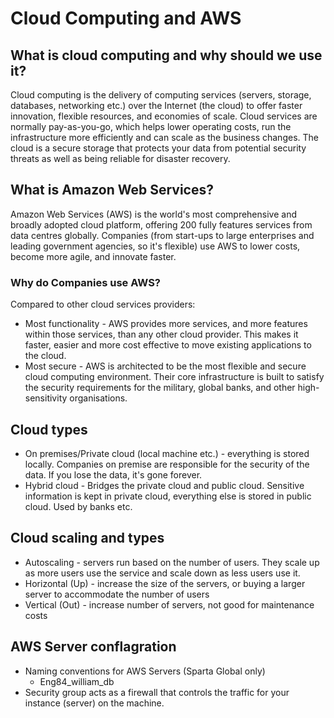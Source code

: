 # Cloud Computing and AWS
## What is cloud computing and why should we use it?
Cloud computing is the delivery of computing services (servers, storage, databases, networking etc.) over the Internet (the cloud) to offer faster innovation, flexible resources, and economies of scale. Cloud services are normally pay-as-you-go, which helps lower operating costs, run the infrastructure more efficiently and can scale as the business changes. The cloud is a secure storage that protects your data from potential security threats as well as being reliable for disaster recovery.

## What is Amazon Web Services?
Amazon Web Services (AWS) is the world's most comprehensive and broadly adopted cloud platform, offering 200 fully features services from data centres globally. Companies (from start-ups to large enterprises and leading government agencies, so it's flexible) use AWS to lower costs, become more agile, and innovate faster.

### Why do Companies use AWS?
Compared to other cloud services providers:
* Most functionality - AWS provides more services, and more features within those services, than any other cloud provider. This makes it faster, easier and more cost effective to move existing applications to the cloud.
* Most secure - AWS is architected to be the most flexible and secure cloud computing environment. Their core infrastructure is built to satisfy the security requirements for the military, global banks, and other high-sensitivity organisations.

## Cloud types
* On premises/Private cloud (local machine etc.) - everything is stored locally. Companies on premise are responsible for the security of the data. If you lose the data, it's gone forever.
* Hybrid cloud - Bridges the private cloud and public cloud. Sensitive information is kept in private cloud, everything else is stored in public cloud. Used by banks etc.

## Cloud scaling and types
* Autoscaling - servers run based on the number of users. They scale up as more users use the service and scale down as less users use it.
* Horizontal (Up) - increase the size of the servers, or buying a larger server to accommodate the number of users
* Vertical (Out) - increase number of servers, not good for maintenance costs

## AWS Server conflagration 
* Naming conventions for AWS Servers (Sparta Global only)
  * Eng84_william_db
* Security group acts as a firewall that controls the traffic for your instance (server) on the machine.
